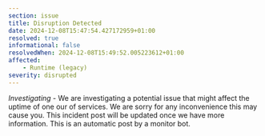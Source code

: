 ```yaml
---
section: issue
title: Disruption Detected
date: 2024-12-08T15:47:54.427172959+01:00
resolved: true
informational: false
resolvedWhen: 2024-12-08T15:49:52.005223612+01:00
affected:
    - Runtime (legacy)
severity: disrupted
---
```

*Investigating* - We are investigating a potential issue that might affect the uptime of one our of services. We are sorry for any inconvenience this may cause you. This incident post will be updated once we have more information.
This is an automatic post by a monitor bot.